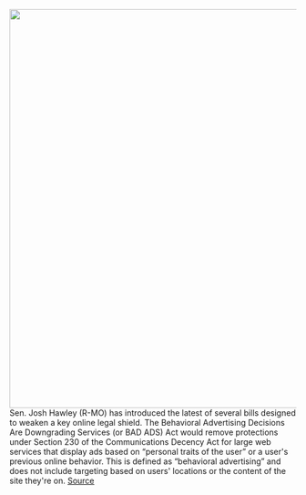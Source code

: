 <img src='https://cdn.vox-cdn.com/thumbor/xk6zFidFYN6neNVdQhgucvLXDp0=/0x0:6000x4000/1200x800/filters:focal(2520x1520:3480x2480)/cdn.vox-cdn.com/uploads/chorus_image/image/67120713/1219312475.jpg.0.jpg' width='700px' /><br/>
Sen. Josh Hawley (R-MO) has introduced the latest of several bills designed to weaken a key online legal shield. The Behavioral Advertising Decisions Are Downgrading Services (or BAD ADS) Act would remove protections under Section 230 of the Communications Decency Act for large web services that display ads based on “personal traits of the user” or a user's previous online behavior. This is defined as “behavioral advertising” and does not include targeting based on users' locations or the content of the site they're on.
<a href='https://www.theverge.com/2020/7/28/21344894/josh-hawley-bad-ads-act-behavioral-advertising-bill-section-230'> Source <a/>